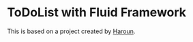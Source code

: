# ToDoList with Fluid Framework

This is based on a project created by [Haroun](https://github.com/harounchebbi/angular-to-do-list-with-drag-drop).



